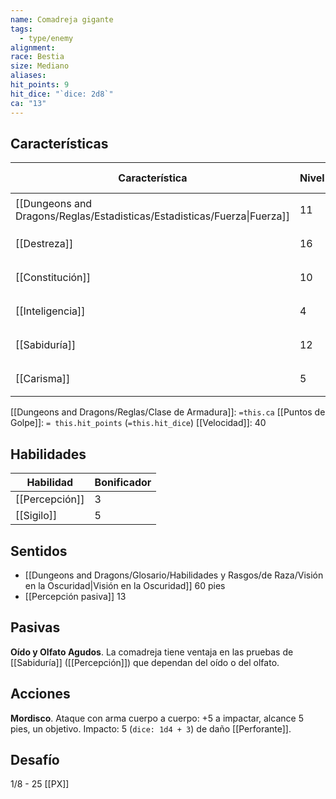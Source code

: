 ```yaml
---
name: Comadreja gigante
tags:
  - type/enemy
alignment: 
race: Bestia
size: Mediano
aliases: 
hit_points: 9
hit_dice: "`dice: 2d8`"
ca: "13"
---
```

## Características
| Característica                                                           | Nivel | Bonificador | Lanzar dado      |
| ------------------------------------------------------------------------ | ----- | ----------- | ---------------- |
| [[Dungeons and Dragons/Reglas/Estadisticas/Estadisticas/Fuerza\|Fuerza]] | 11    | 0           | `dice: 1d20 + 0` |
| [[Destreza]]                                                             | 16    | 3           | `dice: 1d20 + 0` |
| [[Constitución]]                                                         | 10    | 0           | `dice: 1d20 + 0` |
| [[Inteligencia]]                                                         | 4     | -3          | `dice: 1d20 + 0` |
| [[Sabiduría]]                                                            | 12    | 1           | `dice: 1d20 + 0` |
| [[Carisma]]                                                              | 5     | -3          | `dice: 1d20 + 0` |

[[Dungeons and Dragons/Reglas/Clase de Armadura]]: `=this.ca`
[[Puntos de Golpe]]: `= this.hit_points` (`=this.hit_dice`)
[[Velocidad]]: 40
## Habilidades
| Habilidad      | Bonificador |
| -------------- | ----------- |
| [[Percepción]] | 3           |
| [[Sigilo]]     | 5           |
## Sentidos
- [[Dungeons and Dragons/Glosario/Habilidades y Rasgos/de Raza/Visión en la Oscuridad|Visión en la Oscuridad]] 60 pies
- [[Percepción pasiva]] 13

## Pasivas

**Oído y Olfato Agudos**. La comadreja tiene ventaja en las pruebas de [[Sabiduría]] ([[Percepción]]) que dependan del oído o del olfato. 
## Acciones
**Mordisco**. Ataque con arma cuerpo a cuerpo: +5 a impactar, alcance 5 pies, un objetivo. Impacto: 5 (`dice: 1d4 + 3`) de daño [[Perforante]].

## Desafío
1/8 - 25 [[PX]]
